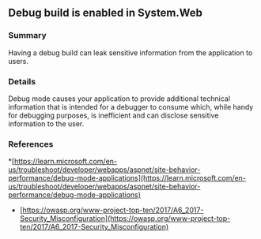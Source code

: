 ## Debug build is enabled in System.Web

### Summary

Having a debug build can leak sensitive information from the application to
users.

### Details

Debug mode causes your application to provide additional technical information
that is intended for a debugger to consume which, while handy for debugging
purposes, is inefficient and can disclose sensitive information to the user.

### References

\*[https://learn.microsoft.com/en-us/troubleshoot/developer/webapps/aspnet/site-behavior-performance/debug-mode-applications](https://learn.microsoft.com/en-us/troubleshoot/developer/webapps/aspnet/site-behavior-performance/debug-mode-applications)

-   [https://owasp.org/www-project-top-ten/2017/A6_2017-Security_Misconfiguration](https://owasp.org/www-project-top-ten/2017/A6_2017-Security_Misconfiguration)
